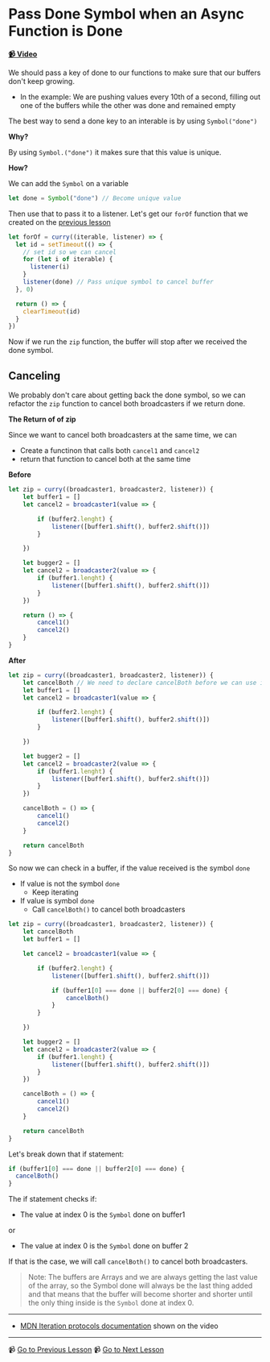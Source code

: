 # Pass Done Symbol when an Async Function is Done

**[📹 Video](https://egghead.io/lessons/egghead-pass-a-done-symbol-when-an-async-function-is-done)**

We should pass a key of done to our functions to make sure that our buffers don't keep growing.

- In the example: We are pushing values every 10th of a second, filling out one of the buffers while the other was done and remained empty

The best way to send a done key to an interable is by using `Symbol("done")`

**Why?**

By using `Symbol.("done")` it makes sure that this value is unique.

**How?**

We can add the `Symbol` on a variable

```javascript
let done = Symbol("done") // Become unique value
```

Then use that to pass it to a listener. Let's get our `forOf` function that we created on the [previous lesson](https://egghead.io/lessons/egghead-pass-an-array-to-a-callback-with-a-forof-function)

```javascript
let forOf = curry((iterable, listener) => {
  let id = setTimeout(() => {
    // set id so we can cancel
    for (let i of iterable) {
      listener(i)
    }
    listener(done) // Pass unique symbol to cancel buffer
  }, 0)

  return () => {
    clearTimeout(id)
  }
})
```

Now if we run the `zip` function, the buffer will stop after we received the done symbol.

## Canceling

We probably don't care about getting back the done symbol, so we can refactor the `zip` function to cancel both broadcasters if we return done.

**The Return of of zip**

Since we want to cancel both broadcasters at the same time, we can

- Create a functinon that calls both `cancel1` and `cancel2`
- return that function to cancel both at the same time

**Before**

```javascript
let zip = curry((broadcaster1, broadcaster2, listener)) {
	let buffer1 = []
	let cancel2 = broadcaster1(value => {

		if (buffer2.lenght) {
			listener([buffer1.shift(), buffer2.shift()])
		}

	})

	let bugger2 = []
	let cancel2 = broadcaster2(value => {
		if (buffer1.lenght) {
			listener([buffer1.shift(), buffer2.shift()])
		}
	})

	return () => {
		cancel1()
		cancel2()
	}
}
```

**After**

```javascript
let zip = curry((broadcaster1, broadcaster2, listener)) {
	let cancelBoth // We need to declare cancelBoth before we can use it
	let buffer1 = []
	let cancel2 = broadcaster1(value => {

		if (buffer2.lenght) {
			listener([buffer1.shift(), buffer2.shift()])
		}

	})

	let bugger2 = []
	let cancel2 = broadcaster2(value => {
		if (buffer1.lenght) {
			listener([buffer1.shift(), buffer2.shift()])
		}
	})

	cancelBoth = () => {
		cancel1()
		cancel2()
	}

	return cancelBoth
}
```

So now we can check in a buffer, if the value received is the symbol `done`

- If value is not the symbol `done`
  - Keep iterating
- If value is symbol `done`
  - Call `cancelBoth()` to cancel both broadcasters

```javascript
let zip = curry((broadcaster1, broadcaster2, listener)) {
	let cancelBoth
	let buffer1 = []

	let cancel2 = broadcaster1(value => {

		if (buffer2.lenght) {
			listener([buffer1.shift(), buffer2.shift()])

			if (buffer1[0] === done || buffer2[0] === done) {
				cancelBoth()
			}
		}

	})

	let bugger2 = []
	let cancel2 = broadcaster2(value => {
		if (buffer1.lenght) {
			listener([buffer1.shift(), buffer2.shift()])
		}
	})

	cancelBoth = () => {
		cancel1()
		cancel2()
	}

	return cancelBoth
}
```

Let's break down that if statement:

```javascript
if (buffer1[0] === done || buffer2[0] === done) {
  cancelBoth()
}
```

The if statement checks if:

- The value at index 0 is the `Symbol` done on buffer1

or

- The value at index 0 is the `Symbol` done on buffer 2

If that is the case, we will call `cancelBoth()` to cancel both broadcasters.

> Note: The buffers are Arrays and we are always getting the last value of the array, so the Symbol done will always be the last thing added and that means that the buffer will become shorter and shorter until the only thing inside is the `Symbol` done at index 0.

---

- [MDN Iteration protocols documentation](https://developer.mozilla.org/en-US/docs/Web/JavaScript/Reference/Iteration_protocols) shown on the video

---

📹 [Go to Previous Lesson](https://egghead.io/lessons/egghead-pass-an-array-to-a-callback-with-a-forof-function)
📹 [Go to Next Lesson](https://egghead.io/lessons/egghead-create-an-operator-function-to-modify-behaviors)
